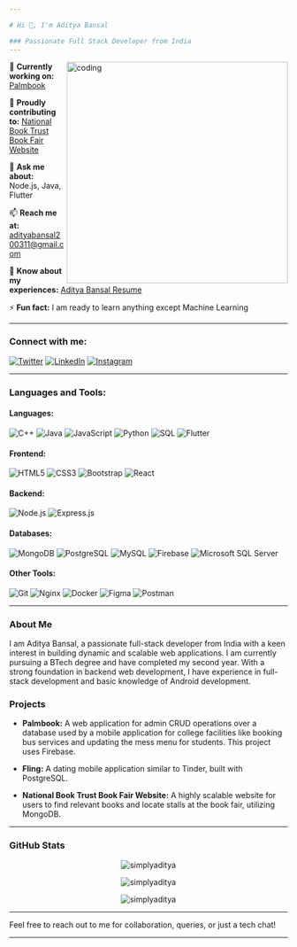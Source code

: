 ```yaml
---

# Hi 👋, I'm Aditya Bansal

### Passionate Full Stack Developer from India
---
```

<img align="right" alt="coding" width="400" src="https://miro.medium.com/v2/resize:fit:1358/1*yw0TnheAGN-LPneDaTlaxw.gif">

🔭 **Currently working on:** [Palmbook](https://palmbook-admin-qhox39y6j-aditya-bansals-projects-03ea35fa.vercel.app/)

👯 **Proudly contributing to:** [National Book Trust Book Fair Website](https://nbt.rannlabprojects.com/)

💬 **Ask me about:** Node.js, Java, Flutter

📫 **Reach me at:** adityabansal200311@gmail.com

📄 **Know about my experiences:** [Aditya Bansal Resume](https://drive.google.com/file/d/12rBtDHTBtQ77-bwdNbzwdWtKfDI4H6TQ/view?usp=drive_link)

⚡ **Fun fact:** I am ready to learn anything except Machine Learning

---

### Connect with me:

[![Twitter](https://img.shields.io/badge/Twitter-1DA1F2?style=for-the-badge&logo=twitter&logoColor=white)](https://twitter.com/its_my_tweetz)
[![LinkedIn](https://img.shields.io/badge/LinkedIn-0077B5?style=for-the-badge&logo=linkedin&logoColor=white)](https://www.linkedin.com/in/aditya-bansal-a393141a0)
[![Instagram](https://img.shields.io/badge/Instagram-E4405F?style=for-the-badge&logo=instagram&logoColor=white)](https://instagram.com/imadityabansal)

---

### Languages and Tools:

#### **Languages:**
![C++](https://img.shields.io/badge/C++-00599C?style=flat-square&logo=c%2B%2B&logoColor=white) 
![Java](https://img.shields.io/badge/Java-007396?style=flat-square&logo=java&logoColor=white) 
![JavaScript](https://img.shields.io/badge/JavaScript-323330?style=flat-square&logo=javascript&logoColor=F7DF1E) 
![Python](https://img.shields.io/badge/Python-3776AB?style=flat-square&logo=python&logoColor=white) 
![SQL](https://img.shields.io/badge/SQL-003B57?style=flat-square&logo=postgresql&logoColor=white) 
![Flutter](https://img.shields.io/badge/Flutter-02569B?style=flat-square&logo=flutter&logoColor=white)

#### **Frontend:**
![HTML5](https://img.shields.io/badge/HTML5-E34F26?style=flat-square&logo=html5&logoColor=white) 
![CSS3](https://img.shields.io/badge/CSS3-1572B6?style=flat-square&logo=css3&logoColor=white) 
![Bootstrap](https://img.shields.io/badge/Bootstrap-563D7C?style=flat-square&logo=bootstrap&logoColor=white) 
![React](https://img.shields.io/badge/React-20232A?style=flat-square&logo=react&logoColor=61DAFB)

#### **Backend:**
![Node.js](https://img.shields.io/badge/Node.js-339933?style=flat-square&logo=nodedotjs&logoColor=white) 
![Express.js](https://img.shields.io/badge/Express.js-404D59?style=flat-square&logo=express&logoColor=white)

#### **Databases:**
![MongoDB](https://img.shields.io/badge/MongoDB-4EA94B?style=flat-square&logo=mongodb&logoColor=white) 
![PostgreSQL](https://img.shields.io/badge/PostgreSQL-336791?style=flat-square&logo=postgresql&logoColor=white) 
![MySQL](https://img.shields.io/badge/MySQL-4479A1?style=flat-square&logo=mysql&logoColor=white) 
![Firebase](https://img.shields.io/badge/Firebase-FFCA28?style=flat-square&logo=firebase&logoColor=white) 
![Microsoft SQL Server](https://img.shields.io/badge/Microsoft%20SQL%20Server-CC2927?style=flat-square&logo=microsoft%20sql%20server&logoColor=white)

#### **Other Tools:**
![Git](https://img.shields.io/badge/Git-F05032?style=flat-square&logo=git&logoColor=white) 
![Nginx](https://img.shields.io/badge/Nginx-269539?style=flat-square&logo=nginx&logoColor=white) 
![Docker](https://img.shields.io/badge/Docker-2496ED?style=flat-square&logo=docker&logoColor=white) 
![Figma](https://img.shields.io/badge/Figma-F24E1E?style=flat-square&logo=figma&logoColor=white) 
![Postman](https://img.shields.io/badge/Postman-FF6C37?style=flat-square&logo=postman&logoColor=white)

---

### About Me

I am Aditya Bansal, a passionate full-stack developer from India with a keen interest in building dynamic and scalable web applications. I am currently pursuing a BTech degree and have completed my second year. With a strong foundation in backend web development, I have experience in full-stack development and basic knowledge of Android development.

### Projects

- **Palmbook:** A web application for admin CRUD operations over a database used by a mobile application for college facilities like booking bus services and updating the mess menu for students. This project uses Firebase.
  
- **Fling:** A dating mobile application similar to Tinder, built with PostgreSQL.
  
- **National Book Trust Book Fair Website:** A highly scalable website for users to find relevant books and locate stalls at the book fair, utilizing MongoDB.

---

### GitHub Stats

<p align="center">
  <img src="https://github-readme-stats.vercel.app/api/top-langs?username=simplyaditya&show_icons=true&locale=en&layout=compact" alt="simplyaditya" />
</p>

<p align="center">
  <img src="https://github-readme-stats.vercel.app/api?username=simplyaditya&show_icons=true&locale=en" alt="simplyaditya" />
</p>

<p align="center">
  <img src="https://github-readme-streak-stats.herokuapp.com/?user=simplyaditya&" alt="simplyaditya" />
</p>

---

Feel free to reach out to me for collaboration, queries, or just a tech chat!

---
